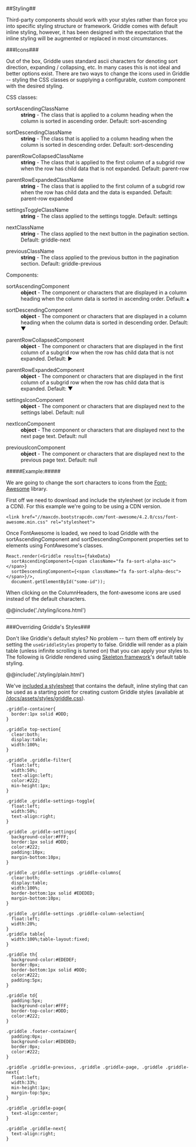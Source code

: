 ##Styling##

Third-party components should work with your styles rather than force you into specific styling structure or framework. Griddle comes with default inline styling, however, it has been designed with the expectation that the inline styling will be augmented or replaced in most circumstances.

###Icons###

Out of the box, Griddle uses standard ascii characters for denoting sort direction, expanding / collapsing, etc. In many cases this is not ideal and better options exist. There are two ways to change the icons used in Griddle -- styling the CSS classes or supplying a configurable, custom component with the desired styling.

CSS classes:

<dl>
  <dt>sortAscendingClassName</dt>
  <dd><strong>string</strong> - The class that is applied to a column heading when the column is sorted in ascending order. Default: sort-ascending</dd>
</dl>

<dl>
  <dt>sortDescendingClassName</dt>
  <dd><strong>string</strong> - The class that is applied to a column heading when the column is sorted in descending order. Default: sort-descending</dd>
</dl>

<dl>
  <dt>parentRowCollapsedClassName</dt>
  <dd><strong>string</strong> - The class that is applied to the first column of a subgrid row when the row has child data that is not expanded. Default: parent-row</dd>
</dl>

<dl>
  <dt>parentRowExpandedClassName</dt>
  <dd><strong>string</strong> - The class that is applied to the first column of a subgrid row when the row has child data and the data is expanded. Default: parent-row expanded</dd>
</dl>

<dl>
  <dt>settingsToggleClassName</dt>
  <dd><strong>string</strong> - The class applied to the settings toggle. Default: settings</dd>
</dl>

<dl>
  <dt>nextClassName</dt>
  <dd><strong>string</strong> - The class applied to the next button in the pagination section. Default: griddle-next</dd>
</dl>

<dl>
  <dt>previousClassName</dt>
  <dd><strong>string</strong> - The class applied to the previous button in the pagination section. Default: griddle-previous</dd>
</dl>

Components:

<dl>
<dt>sortAscendingComponent</dt>
<dd><strong>object</strong> - The component or characters that are displayed in a column heading when the column data is sorted in ascending order. Default: ▴</dd>
</dl>

<dl>
<dt>sortDescendingComponent</dt>
<dd><strong>object</strong> - The component or characters that are displayed in a column heading when the column data is sorted in descending order. Default: ▼</dd>
</dl>

<dl>
<dt>parentRowCollapsedComponent</dt>
<dd><strong>object</strong> - The component or characters that are displayed in the first column of a subgrid row when the row has child data that is not expanded. Default: ▶</dd>
</dl>

<dl>
<dt>parentRowExpandedComponent</dt>
<dd><strong>object</strong> - The component or characters that are displayed in the first column of a subgrid row when the row has child data that is expanded. Default: ▼</dd>
</dl>

<dl>
<dt>settingsIconComponent</dt>
<dd><strong>object</strong> - The component or characters that are displayed next to the settings label. Default: null
</dl>

<dl>
<dt>nextIconComponent</dt>
<dd><strong>object</strong> - The component or characters that are displayed next to the next page text. Default: null</dd>
</dl>

<dl>
<dt>previousIconComponent</dt>
<dd><strong>object</strong> - The component or characters that are displayed next to the previous page text. Default: null</dd>
</dl>

#####Example:#####

We are going to change the sort characters to icons from the [Font-Awesome](http://fortawesome.github.io/Font-Awesome/) library.

First off we need to download and include the stylesheet (or include it from a CDN). For this example we're going to be using a CDN version.

```
<link href="//maxcdn.bootstrapcdn.com/font-awesome/4.2.0/css/font-awesome.min.css" rel="stylesheet">
```

Once FontAwesome is loaded, we need to load Griddle with the sortAscendingComponent and sortDescendingComponent properties set to elements using FontAwesome's classes.

```
React.render(<Griddle results={fakeData}
  sortAscendingComponent={<span className="fa fa-sort-alpha-asc"></span>}
  sortDescendingComponent={<span className="fa fa-sort-alpha-desc"></span>}/>,
  document.getElementById("some-id"));
```

When clicking on the ColumnHeaders, the font-awesome icons are used instead of the default characters.

@@include('./styling/icons.html')

<hr />

###Overriding Griddle's Styles###

Don't like Griddle's default styles? No problem -- turn them off entirely by setting the `useGriddleStyles` property to false. Griddle will render as a plain table (unless infinite scrolling is turned on) that you can apply your styles to. The following is Griddle rendered using [Skeleton framework](http://getskeleton.com/)'s default table styling.

@@include('./styling/plain.html')

We've [included a stylesheet](styles/griddle.css) that contains the default, inline styling that can be used as a starting point for creating custom Griddle styles (available at [/docs/assets/styles/griddle.css](styles/griddle.css)).

```
.griddle-container{
  border:1px solid #DDD;
}

.griddle top-section{
  clear:both;
  display:table;
  width:100%;
}

.griddle .griddle-filter{
  float:left;
  width:50%;
  text-align:left;
  color:#222;
  min-height:1px;
}

.griddle .griddle-settings-toggle{
  float:left;
  width:50%;
  text-align:right;
}

.griddle .griddle-settings{
  background-color:#FFF;
  border:1px solid #DDD;
  color:#222;
  padding:10px;
  margin-bottom:10px;
}

.griddle .griddle-settings .griddle-columns{
  clear:both;
  display:table;
  width:100%;
  border-bottom:1px solid #EDEDED;
  margin-bottom:10px;
}

.griddle .griddle-settings .griddle-column-selection{
  float:left;
  width:20%;
}
.griddle table{
  width:100%;table-layout:fixed;
}

.griddle th{
  background-color:#EDEDEF;
  border:0px;
  border-bottom:1px solid #DDD;
  color:#222;
  padding:5px;
}

.griddle td{
  padding:5px;
  background-color:#FFF;
  border-top-color:#DDD;
  color:#222;
}

.griddle .footer-container{
  padding:0px;
  background-color:#EDEDED;
  border:0px;
  color:#222;
}

.griddle .griddle-previous, .griddle .griddle-page, .griddle .griddle-next{
  float:left;
  width:33%;
  min-height:1px;
  margin-top:5px;
}

.griddle .griddle-page{
  text-align:center;
}

.griddle .griddle-next{
  text-align:right;
}
```
